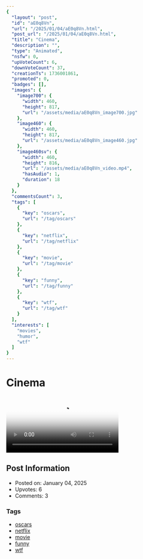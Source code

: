 ```yaml
---
{
  "layout": "post",
  "id": "aE0q8Vn",
  "url": "/2025/01/04/aE0q8Vn.html",
  "post_url": "/2025/01/04/aE0q8Vn.html",
  "title": "Cinema",
  "description": "",
  "type": "Animated",
  "nsfw": 0,
  "upVoteCount": 6,
  "downVoteCount": 37,
  "creationTs": 1736001861,
  "promoted": 0,
  "badges": [],
  "images": {
    "image700": {
      "width": 460,
      "height": 817,
      "url": "/assets/media/aE0q8Vn_image700.jpg"
    },
    "image460": {
      "width": 460,
      "height": 817,
      "url": "/assets/media/aE0q8Vn_image460.jpg"
    },
    "image460sv": {
      "width": 460,
      "height": 816,
      "url": "/assets/media/aE0q8Vn_video.mp4",
      "hasAudio": 1,
      "duration": 18
    }
  },
  "commentsCount": 3,
  "tags": [
    {
      "key": "oscars",
      "url": "/tag/oscars"
    },
    {
      "key": "netflix",
      "url": "/tag/netflix"
    },
    {
      "key": "movie",
      "url": "/tag/movie"
    },
    {
      "key": "funny",
      "url": "/tag/funny"
    },
    {
      "key": "wtf",
      "url": "/tag/wtf"
    }
  ],
  "interests": [
    "movies",
    "humor",
    "wtf"
  ]
}
---
```


# Cinema

<video controls playsinline loop poster="/assets/media/aE0q8Vn_image460.jpg">
  <source src="/assets/media/aE0q8Vn_video.mp4" type="video/mp4">
  Your browser does not support the video tag.
</video>

## Post Information

- Posted on: January 04, 2025
- Upvotes: 6
- Comments: 3

### Tags

- [oscars](/tag/oscars)
- [netflix](/tag/netflix)
- [movie](/tag/movie)
- [funny](/tag/funny)
- [wtf](/tag/wtf)
